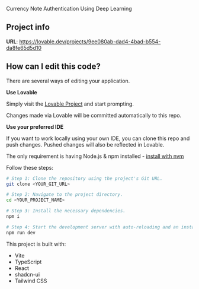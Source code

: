 Currency Note Authentication Using Deep Learning

## Project info

**URL**: https://lovable.dev/projects/9ee080ab-dad4-4bad-b554-da8fe65d5d10

## How can I edit this code?

There are several ways of editing your application.

**Use Lovable**

Simply visit the [Lovable Project](https://lovable.dev/projects/9ee080ab-dad4-4bad-b554-da8fe65d5d10) and start prompting.

Changes made via Lovable will be committed automatically to this repo.

**Use your preferred IDE**

If you want to work locally using your own IDE, you can clone this repo and push changes. Pushed changes will also be reflected in Lovable.

The only requirement is having Node.js & npm installed - [install with nvm](https://github.com/nvm-sh/nvm#installing-and-updating)

Follow these steps:

```sh
# Step 1: Clone the repository using the project's Git URL.
git clone <YOUR_GIT_URL>

# Step 2: Navigate to the project directory.
cd <YOUR_PROJECT_NAME>

# Step 3: Install the necessary dependencies.
npm i

# Step 4: Start the development server with auto-reloading and an instant preview.
npm run dev
```



This project is built with:

- Vite
- TypeScript
- React
- shadcn-ui
- Tailwind CSS
